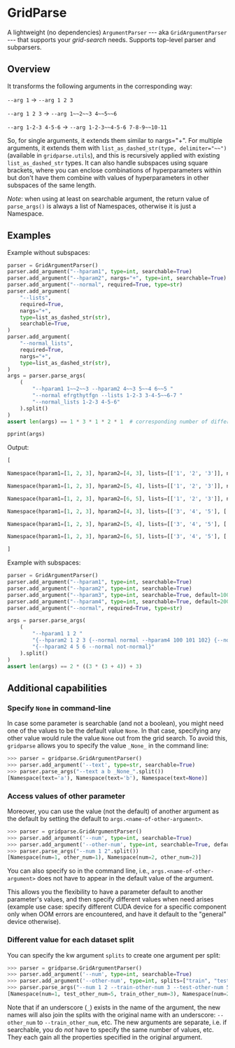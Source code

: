 # GridParse

A lightweight (no dependencies) `ArgumentParser` --- aka `GridArgumentParser` --- that supports your *grid-search* needs. Supports top-level parser and subparsers.

## Overview

It transforms the following arguments in the corresponding way:

`--arg 1` &rarr; `--arg 1 2 3`

`--arg 1 2 3` &rarr; `--arg 1~~2~~3 4~~5~~6`

`--arg 1-2-3 4-5-6` &rarr; `--arg 1-2-3~~4-5-6 7-8-9~~10-11`

So, for single arguments, it extends them similar to nargs="+". For multiple arguments, it extends them with `list_as_dashed_str(type, delimiter="~~")` (available in `gridparse.utils`), and this is recursively applied with existing `list_as_dashed_str` types. It can also handle subspaces using square brackets, where you can enclose combinations of hyperparameters within but don't have them combine with values of hyperparameters in other subspaces of the same length.

*Note*: when using at least on searchable argument, the return value of `parse_args()` is always a list of Namespaces, otherwise it is just a Namespace.

## Examples

Example without subspaces:

```python
parser = GridArgumentParser()
parser.add_argument("--hparam1", type=int, searchable=True)
parser.add_argument("--hparam2", nargs="+", type=int, searchable=True)
parser.add_argument("--normal", required=True, type=str)
parser.add_argument(
    "--lists",
    required=True,
    nargs="+",
    type=list_as_dashed_str(str),
    searchable=True,
)
parser.add_argument(
    "--normal_lists",
    required=True,
    nargs="+",
    type=list_as_dashed_str(str),
)
args = parser.parse_args(
    (
        "--hparam1 1~~2~~3 --hparam2 4~~3 5~~4 6~~5 "
        "--normal efrgthytfgn --lists 1-2-3 3-4-5~~6-7 "
        "--normal_lists 1-2-3 4-5-6"
    ).split()
)
assert len(args) == 1 * 3 * 1 * 2 * 1  # corresponding number of different values in input CL arguments

pprint(args)
```

Output:

```python
[
    
Namespace(hparam1=[1, 2, 3], hparam2=[4, 3], lists=[['1', '2', '3']], normal='efrgthytfgn', normal_lists=[['1', '2', '3'], ['4', '5', '6']]),

Namespace(hparam1=[1, 2, 3], hparam2=[5, 4], lists=[['1', '2', '3']], normal='efrgthytfgn', normal_lists=[['1', '2', '3'], ['4', '5', '6']]),

Namespace(hparam1=[1, 2, 3], hparam2=[6, 5], lists=[['1', '2', '3']], normal='efrgthytfgn', normal_lists=[['1', '2', '3'], ['4', '5', '6']]),

Namespace(hparam1=[1, 2, 3], hparam2=[4, 3], lists=[['3', '4', '5'], ['6', '7']], normal='efrgthytfgn', normal_lists=[['1', '2', '3'], ['4', '5', '6']]),

Namespace(hparam1=[1, 2, 3], hparam2=[5, 4], lists=[['3', '4', '5'], ['6', '7']], normal='efrgthytfgn', normal_lists=[['1', '2', '3'], ['4', '5', '6']]),

Namespace(hparam1=[1, 2, 3], hparam2=[6, 5], lists=[['3', '4', '5'], ['6', '7']], normal='efrgthytfgn', normal_lists=[['1', '2', '3'], ['4', '5', '6']])

]
```

Example with subspaces:

```python
parser = GridArgumentParser()
parser.add_argument("--hparam1", type=int, searchable=True)
parser.add_argument("--hparam2", type=int, searchable=True)
parser.add_argument("--hparam3", type=int, searchable=True, default=1000)
parser.add_argument("--hparam4", type=int, searchable=True, default=2000)
parser.add_argument("--normal", required=True, type=str)

args = parser.parse_args(
    (
        "--hparam1 1 2 "
        "{--hparam2 1 2 3 {--normal normal --hparam4 100 101 102} {--normal maybe --hparam4 200 201 202 203}} "
        "{--hparam2 4 5 6 --normal not-normal}"
    ).split()
)
assert len(args) == 2 * ((3 * (3 + 4)) + 3)
```

## Additional capabilities

### Specify `None` in command-line

In case some parameter is searchable (and not a boolean), you might need one of the values to be the default value `None`. In that case, specifying any other value would rule the value `None` out from the grid search. To avoid this, `gridparse` allows you to specify the value `_None_` in the command line:

```python
>>> parser = gridparse.GridArgumentParser()
>>> parser.add_argument('--text', type=str, searchable=True)
>>> parser.parse_args("--text a b _None_".split())
[Namespace(text='a'), Namespace(text='b'), Namespace(text=None)]
```

### Access values of other parameter

Moreover, you can use the value (not the default) of another argument as the default by setting the default to `args.<name-of-other-argument>`.

```python
>>> parser = gridparse.GridArgumentParser()
>>> parser.add_argument('--num', type=int, searchable=True)
>>> parser.add_argument('--other-num', type=int, searchable=True, default="args.num")
>>> parser.parse_args("--num 1 2".split())
[Namespace(num=1, other_num=1), Namespace(num=2, other_num=2)]
```

You can also specify so in the command line, i.e., `args.<name-of-other-argument>` does not have to appear in the default value of the argument.

This allows you the flexibility to have a parameter default to another parameter's values, and then specify different values when need arises (example use case: specify different CUDA device for a specific component only when OOM errors are encountered, and have it default to the "general" device otherwise).

### Different value for each dataset split

You can specify the kw argument `splits` to create one argument per split:

```python
>>> parser = gridparse.GridArgumentParser()
>>> parser.add_argument('--num', type=int, searchable=True)
>>> parser.add_argument('--other-num', type=int, splits=["train", "test"])
>>> parser.parse_args("--num 1 2 --train-other-num 3 --test-other-num 5".split())
[Namespace(num=1, test_other_num=5, train_other_num=3), Namespace(num=2, test_other_num=5, train_other_num=3)]
```

Note that if an underscore (`_`) exists in the name of the argument, the new names will also join the splits with the original name with an underscore: `--other_num` to `--train_other_num`, etc. The new arguments are separate, i.e. if searchable, you do *not* have to specify the same number of values, etc. They each gain all the properties specified in the original argument.
